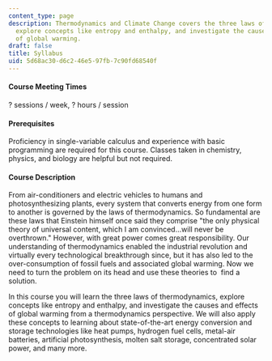 ```yaml
---
content_type: page
description: Thermodynamics and Climate Change covers the three laws of thermodynamics,
  explore concepts like entropy and enthalpy, and investigate the causes and effects
  of global warming.
draft: false
title: Syllabus
uid: 5d68ac30-d6c2-46e5-97fb-7c90fd68540f
---
```

#### **Course Meeting Times**

? sessions / week, ? hours / session

#### **Prerequisites**

Proficiency in single-variable calculus and experience with basic programming are required for this course. Classes taken in chemistry, physics, and biology are helpful but not required.

#### **Course Description**

From air-conditioners and electric vehicles to humans and photosynthesizing plants, every system that converts energy from one form to another is governed by the laws of thermodynamics. So fundamental are these laws that Einstein himself once said they comprise "the only physical theory of universal content, which I am convinced...will never be overthrown." However, with great power comes great responsibility. Our understanding of thermodynamics enabled the industrial revolution and virtually every technological breakthrough since, but it has also led to the over-consumption of fossil fuels and associated global warming. Now we need to turn the problem on its head and use these theories to  find a solution. 

In this course you will learn the three laws of thermodynamics, explore concepts like entropy and enthalpy, and investigate the causes and effects of global warming from a thermodynamics perspective. We will also apply these concepts to learning about state-of-the-art energy conversion and storage technologies like heat pumps, hydrogen fuel cells, metal-air batteries, artificial photosynthesis, molten salt storage, concentrated solar power, and many more.